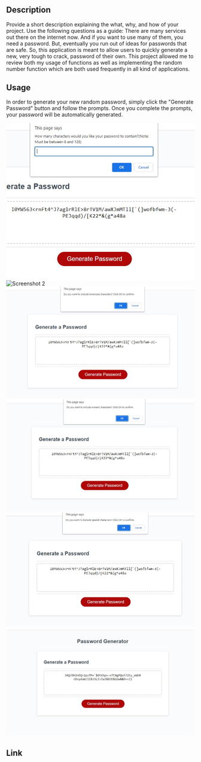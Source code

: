 # <Random-Password-Generator>

## Description

Provide a short description explaining the what, why, and how of your project. Use the following questions as a guide:
There are many services out there on the internet now. And if you want to use many of them, you need a password. But, eventually you run out of ideas for passwords that are safe. So, this application is meant to allow users to quickly generate a new, very tough to crack, password of their own. This project allowed me to review both my usage of functions as well as implementing the random number function which are both used frequently in all kind of applications.

## Usage

In order to generate your new random password, simply click the "Generate Password" button and follow the prompts. Once you complete the prompts, your password will be automatically generated.

![Screenshot 1](./images/passGen2.JPG)
![Screenshot 2](.images/passGen3.JPG)
![Screenshot 3](./images/passGen4.JPG)
![Screenshot 4](./images/passGen5.JPG)
![Screenshot 5](./images/passGen6.JPG)
![Screenshot 6](./images/passGen7.JPG)


## Link
